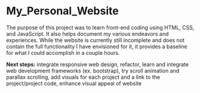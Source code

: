# My_Personal_Website

The purpose of this project was to learn front-end coding using HTML, CSS, and JavaScript. It also helps document my various endeavors and experiences. While the website is currently still incomplete and does not contain the full functionality I have envisioned for it, it provides a baseline for what I could accomplish in a couple hours. 

**Next steps:** integrate responsive web design, refactor, learn and integrate web development frameworks (ex. bootstrap), try scroll animation and parallax scrolling, add visuals for each project and a link to the project/project code, enhance visual appeal of website
